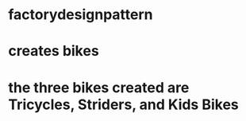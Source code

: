# factorydesignpattern
# creates bikes
# the three bikes created are Tricycles, Striders, and Kids Bikes